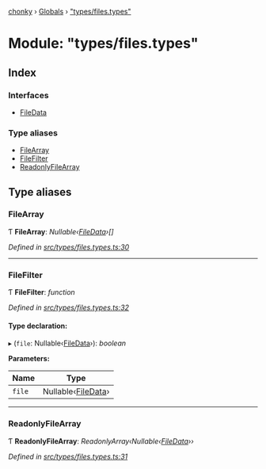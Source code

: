 [chonky](../README.md) › [Globals](../globals.md) › ["types/files.types"](_types_files_types_.md)

# Module: "types/files.types"

## Index

### Interfaces

* [FileData](../interfaces/_types_files_types_.filedata.md)

### Type aliases

* [FileArray](_types_files_types_.md#filearray)
* [FileFilter](_types_files_types_.md#filefilter)
* [ReadonlyFileArray](_types_files_types_.md#readonlyfilearray)

## Type aliases

###  FileArray

Ƭ **FileArray**: *Nullable‹[FileData](../interfaces/_types_files_types_.filedata.md)›[]*

*Defined in [src/types/files.types.ts:30](https://github.com/TimboKZ/Chonky/blob/bceb265/src/types/files.types.ts#L30)*

___

###  FileFilter

Ƭ **FileFilter**: *function*

*Defined in [src/types/files.types.ts:32](https://github.com/TimboKZ/Chonky/blob/bceb265/src/types/files.types.ts#L32)*

#### Type declaration:

▸ (`file`: Nullable‹[FileData](../interfaces/_types_files_types_.filedata.md)›): *boolean*

**Parameters:**

Name | Type |
------ | ------ |
`file` | Nullable‹[FileData](../interfaces/_types_files_types_.filedata.md)› |

___

###  ReadonlyFileArray

Ƭ **ReadonlyFileArray**: *ReadonlyArray‹Nullable‹[FileData](../interfaces/_types_files_types_.filedata.md)››*

*Defined in [src/types/files.types.ts:31](https://github.com/TimboKZ/Chonky/blob/bceb265/src/types/files.types.ts#L31)*
